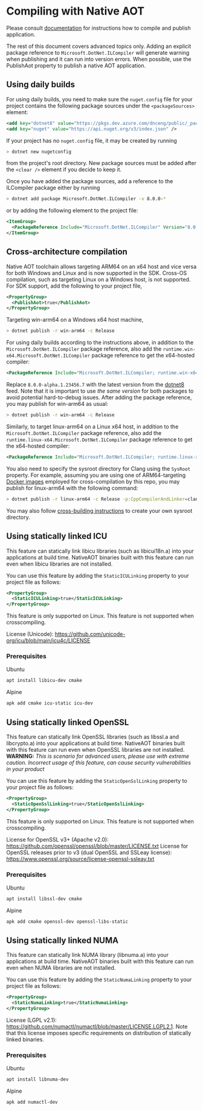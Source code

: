 # Compiling with Native AOT

Please consult [documentation](https://docs.microsoft.com/dotnet/core/deploying/native-aot) for instructions how to compile and publish application.

The rest of this document covers advanced topics only. Adding an explicit package reference to `Microsoft.DotNet.ILCompiler` will generate warning when publishing and it can run into version errors. When possible, use the PublishAot property to publish a native AOT application.

## Using daily builds

For using daily builds, you need to make sure the `nuget.config` file for your project contains the following package sources under the `<packageSources>` element:
```xml
<add key="dotnet8" value="https://pkgs.dev.azure.com/dnceng/public/_packaging/dotnet8/nuget/v3/index.json" />
<add key="nuget" value="https://api.nuget.org/v3/index.json" />
```

If your project has no `nuget.config` file, it may be created by running
```bash
> dotnet new nugetconfig
```

from the project's root directory. New package sources must be added after the `<clear />` element if you decide to keep it.

Once you have added the package sources, add a reference to the ILCompiler package either by running
```bash
> dotnet add package Microsoft.DotNet.ILCompiler -v 8.0.0-*
```

or by adding the following element to the project file:
```xml
<ItemGroup>
  <PackageReference Include="Microsoft.DotNet.ILCompiler" Version="8.0.0-*" />
</ItemGroup>
```

## Cross-architecture compilation

Native AOT toolchain allows targeting ARM64 on an x64 host and vice versa for both Windows and Linux and is now supported in the SDK. Cross-OS compilation, such as targeting Linux on a Windows host, is not supported. For SDK support, add the following to your project file,

```xml
<PropertyGroup>
  <PublishAot>true</PublishAot>
</PropertyGroup>
```

Targeting win-arm64 on a Windows x64 host machine,

```bash
> dotnet publish -r win-arm64 -c Release
```

For using daily builds according to the instructions above, in addition to the `Microsoft.DotNet.ILCompiler` package reference, also add the `runtime.win-x64.Microsoft.DotNet.ILCompiler` package reference to get the x64-hosted compiler:
```xml
<PackageReference Include="Microsoft.DotNet.ILCompiler; runtime.win-x64.Microsoft.DotNet.ILCompiler" Version="8.0.0-alpha.1.23456.7" />
```

Replace `8.0.0-alpha.1.23456.7` with the latest version from the [dotnet8](https://dev.azure.com/dnceng/public/_artifacts/feed/dotnet8/NuGet/Microsoft.DotNet.ILCompiler/) feed.
Note that it is important to use _the same version_ for both packages to avoid potential hard-to-debug issues. After adding the package reference, you may publish for win-arm64 as usual:
```bash
> dotnet publish -r win-arm64 -c Release
```

Similarly, to target linux-arm64 on a Linux x64 host, in addition to the `Microsoft.DotNet.ILCompiler` package reference, also add the `runtime.linux-x64.Microsoft.DotNet.ILCompiler` package reference to get the x64-hosted compiler:
```xml
<PackageReference Include="Microsoft.DotNet.ILCompiler; runtime.linux-x64.Microsoft.DotNet.ILCompiler" Version="8.0.0-alpha.1.23456.7" />
```

You also need to specify the sysroot directory for Clang using the `SysRoot` property. For example, assuming you are using one of ARM64-targeting [Docker images](../../../../docs/workflow/building/coreclr/linux-instructions.md#Docker-Images) employed for cross-compilation by this repo, you may publish for linux-arm64 with the following command:
```bash
> dotnet publish -r linux-arm64 -c Release -p:CppCompilerAndLinker=clang-9 -p:SysRoot=/crossrootfs/arm64
```

You may also follow [cross-building instructions](../../../../docs/workflow/building/coreclr/cross-building.md) to create your own sysroot directory.

## Using statically linked ICU
This feature can statically link libicu libraries (such as libicui18n.a) into your applications at build time.
NativeAOT binaries built with this feature can run even when libicu libraries are not installed.

You can use this feature by adding the `StaticICULinking` property to your project file as follows:

```xml
<PropertyGroup>
  <StaticICULinking>true</StaticICULinking>
</PropertyGroup>
```

This feature is only supported on Linux. This feature is not supported when crosscompiling.

License (Unicode): https://github.com/unicode-org/icu/blob/main/icu4c/LICENSE

### Prerequisites

Ubuntu
```sh
apt install libicu-dev cmake
```

Alpine
```sh
apk add cmake icu-static icu-dev
```

## Using statically linked OpenSSL
This feature can statically link OpenSSL libraries (such as libssl.a and libcrypto.a) into your applications at build time.
NativeAOT binaries built with this feature can run even when OpenSSL libraries are not installed.
**WARNING:** *This is scenario for advanced users, please use with extreme caution. Incorrect usage of this feature, can cause security vulnerabilities in your product*

You can use this feature by adding the `StaticOpenSslLinking` property to your project file as follows:

```xml
<PropertyGroup>
  <StaticOpenSslLinking>true</StaticOpenSslLinking>
</PropertyGroup>
```

This feature is only supported on Linux. This feature is not supported when crosscompiling.

License for OpenSSL v3+ (Apache v2.0): https://github.com/openssl/openssl/blob/master/LICENSE.txt
License for OpenSSL releases prior to v3 (dual OpenSSL and SSLeay license): https://www.openssl.org/source/license-openssl-ssleay.txt

### Prerequisites

Ubuntu
```sh
apt install libssl-dev cmake
```

Alpine
```sh
apk add cmake openssl-dev openssl-libs-static
```

## Using statically linked NUMA
This feature can statically link NUMA library (libnuma.a) into your applications at build time.
NativeAOT binaries built with this feature can run even when NUMA libraries are not installed.

You can use this feature by adding the `StaticNumaLinking` property to your project file as follows:

```xml
<PropertyGroup>
  <StaticNumaLinking>true</StaticNumaLinking>
</PropertyGroup>
```

License (LGPL v2.1): https://github.com/numactl/numactl/blob/master/LICENSE.LGPL2.1. Note that this license imposes specific requirements on distribution of statically linked binaries.

### Prerequisites

Ubuntu
```sh
apt install libnuma-dev
```

Alpine
```sh
apk add numactl-dev
```
